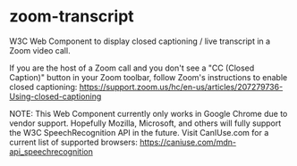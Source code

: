 # zoom-transcript
W3C Web Component to display closed captioning / live transcript in a Zoom video call.

If you are the host of a Zoom call and you don't see a "CC (Closed Caption)" button in your Zoom toolbar, follow Zoom's instructions to enable closed captioning: https://support.zoom.us/hc/en-us/articles/207279736-Using-closed-captioning 

NOTE: This Web Component currently only works in Google Chrome due to vendor support. Hopefully Mozilla, Microsoft, and others will fully support the W3C SpeechRecognition API in the future. Visit CanIUse.com for a current list of supported browsers: https://caniuse.com/mdn-api_speechrecognition 
